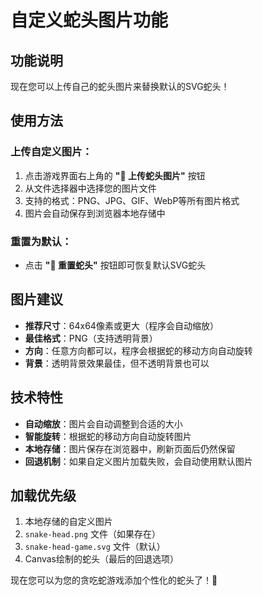 # 自定义蛇头图片功能

## 功能说明

现在您可以上传自己的蛇头图片来替换默认的SVG蛇头！

## 使用方法

### 上传自定义图片：
1. 点击游戏界面右上角的 **"🐍 上传蛇头图片"** 按钮
2. 从文件选择器中选择您的图片文件
3. 支持的格式：PNG、JPG、GIF、WebP等所有图片格式
4. 图片会自动保存到浏览器本地存储中

### 重置为默认：
- 点击 **"🔄 重置蛇头"** 按钮即可恢复默认SVG蛇头

## 图片建议

- **推荐尺寸**：64x64像素或更大（程序会自动缩放）
- **最佳格式**：PNG（支持透明背景）
- **方向**：任意方向都可以，程序会根据蛇的移动方向自动旋转
- **背景**：透明背景效果最佳，但不透明背景也可以

## 技术特性

- **自动缩放**：图片会自动调整到合适的大小
- **智能旋转**：根据蛇的移动方向自动旋转图片
- **本地存储**：图片保存在浏览器中，刷新页面后仍然保留
- **回退机制**：如果自定义图片加载失败，会自动使用默认图片

## 加载优先级

1. 本地存储的自定义图片
2. `snake-head.png` 文件（如果存在）
3. `snake-head-game.svg` 文件（默认）
4. Canvas绘制的蛇头（最后的回退选项）

现在您可以为您的贪吃蛇游戏添加个性化的蛇头了！🐍 